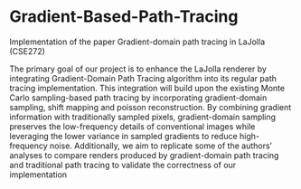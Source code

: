 # Gradient-Based-Path-Tracing
Implementation of the paper Gradient-domain path tracing in LaJolla (CSE272)

The primary goal of our project is to enhance the LaJolla renderer by integrating Gradient-Domain
Path Tracing algorithm into its regular path tracing implementation. This integration will build
upon the existing Monte Carlo sampling-based path tracing by incorporating gradient-domain sampling, 
shift mapping and poisson reconstruction. By combining gradient information with traditionally sampled pixels,
gradient-domain sampling preserves the low-frequency details of conventional
images while leveraging the lower variance in sampled gradients to reduce high-frequency noise.
Additionally, we aim to replicate some of the authors’ analyses to compare renders produced by
gradient-domain path tracing and traditional path tracing to validate the correctness of our implementation
